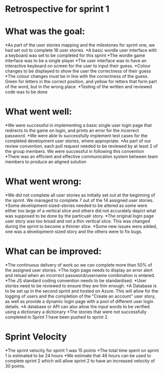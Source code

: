 # Retrospective for sprint 1
# What was the goal:
*As part of the user stories mapping and the milestones for sprint one, we had set out to complete 16 user stories.
*A basic wordle user interface with a keyboard was set to be completed for this sprint
*The wordle game interface was to be a single player
*The user interface was to have an interactive keyboard on screen for the user to input their guess.
*Colour changes to be displayed to show the user the correctness of their guess
*The colour changes must be in line with the correctness of the guess. Green for letters in the correct position, and yellow for letters that form part of the word, but in the wrong place.
*Testing of the written and reviewed code was to be done
# What went well:
*We were successful in implementing a basic single user login page that redirects to the game on login, and prints an error for the incorrect password.
*We were able to successfully implement test cases for the completed development user stories, where appropriate.
*As part of our review convention, each pull request needed to be reviewed by at least 2 of the group members. We were successful in following this convention
*There was an efficient and effective communication system between team members to produce an aligned solution
# What went wrong:
*We did not complete all user stories as initially set out at the beginning of the sprint. We managed to complete 7 out of the 14 assigned user stories.
*Some development-sized-stories needed to be altered as some were either too large of a vertical slice and others did not accurately depict what was supposed to be done by the particualr story.
*The original login page user story was too broad and not a thin vertical slice. This was changed during the sprint to become a thinner slice.
*Some new issues were added, one was a development-sized story and the others were to fix bugs.
# What can be improved:
*The continuous delivery of work so we can complete more than 50% of the assigned user stories.
*The login page needs to display an error alert and reload when an incorrect password/username combination is entered.
*The JS standard coding convention needs to be standardised.
*User stories need to be reviewed to ensure they are thin enough.
*A Database is to be set up in the second sprint and hosted on Azure. This will allow for the logging of users and the completion of the "Create an account" user story, as well as provide a dynamic login page with a pool of different user login details.
*A database or API can also allow the input words to be verified using a dictionary a dictionary
*The stories that were not successfully completed in Sprint 1 have been pushed to sprint 2.
# Sprint Velocity
*The sprint velocity for sprint 1 was 15 points
*The total time spent on sprint 1 is estimated to be 24 hours
*We estimate that 48 hours can be used to complete sprint 2 which will allow sprint 2 to have an increased velocity of 30 points.
